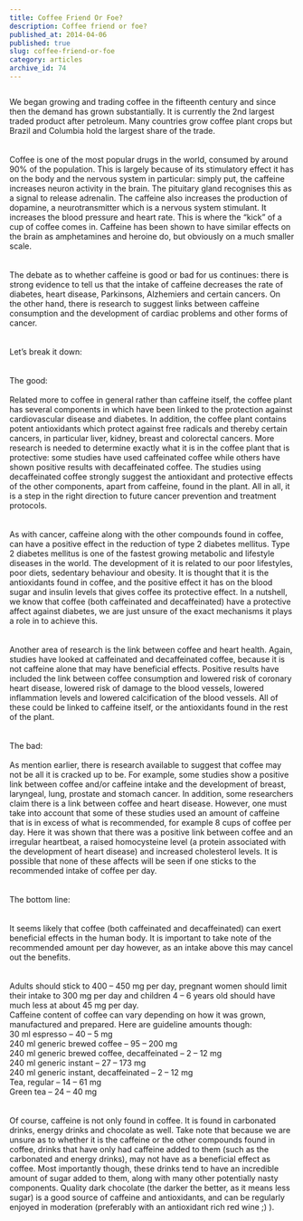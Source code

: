 ```yaml
---
title: Coffee Friend Or Foe?
description: Coffee friend or foe?
published_at: 2014-04-06
published: true
slug: coffee-friend-or-foe
category: articles
archive_id: 74
---
```


<div><img src="/assets/images/articles/COFFEE_1.jpg" alt=""><p class="caption"></p>We began growing and trading coffee in the fifteenth century and since then the demand has grown substantially. It is currently the 2nd largest traded product after petroleum. Many countries grow coffee plant crops but Brazil and Columbia hold the largest share of the trade. <br><br><br>
Coffee is one of the most popular drugs in the world, consumed by around 90% of the population. This is largely because of its stimulatory effect it has on the body and the nervous system in particular:  simply put, the caffeine increases neuron activity in the brain. The pituitary gland recognises this as a signal to release adrenalin. The caffeine also increases the production of dopamine, a neurotransmitter which is a nervous system stimulant. It increases the blood pressure and heart rate. This is where the “kick” of a cup of coffee comes in. Caffeine has been shown to have similar effects on the brain as amphetamines and heroine do, but obviously on a much smaller scale.<br><br><br>
The debate as to whether caffeine is good or bad for us continues: there is strong evidence to tell us that the intake of caffeine decreases the rate of diabetes, heart disease, Parkinsons, Alzhemiers and certain cancers. On the other hand, there is research to suggest links between caffeine consumption and the development of cardiac problems and other forms of cancer.  <br><br><br>
Let’s break it down:<br><br><br>
The good:<br><br>
Related more to coffee in general rather than caffeine itself, the coffee plant has several components in which have been linked to the protection against cardiovascular disease and diabetes. In addition, the coffee plant contains potent antioxidants which protect against free radicals and thereby certain cancers, in particular liver, kidney, breast and colorectal cancers. More research is needed to determine exactly what it is in the coffee plant that is protective: some studies have used caffeinated coffee while others have shown positive results with decaffeinated coffee. The studies using decaffeinated coffee strongly suggest the antioxidant and protective effects of the other components, apart from caffeine, found in the plant. All in all, it is a step in the right direction to future cancer prevention and treatment protocols.<br><br><br>
As with cancer, caffeine along with the other compounds found in coffee, can have a positive effect in the reduction of type 2 diabetes mellitus. Type 2 diabetes mellitus is one of the fastest growing metabolic and lifestyle diseases in the world. The development of it is related to our poor lifestyles, poor diets, sedentary behaviour and obesity. It is thought that it is the antioxidants found in coffee, and the positive effect it has on the blood sugar and insulin levels that gives coffee its protective effect.  In a nutshell, we know that coffee (both caffeinated and decaffeinated) have a protective affect against diabetes, we are just unsure of the exact mechanisms it plays a role in to achieve this. <br><br><br>
Another area of research is the link between coffee and heart health. Again, studies have looked at caffeinated and decaffeinated coffee, because it is not caffeine alone that may have beneficial effects.  Positive results have included the link between coffee consumption and lowered risk of coronary heart disease, lowered risk of damage to the blood vessels, lowered inflammation levels and lowered calcification of the blood vessels.  All of these could be linked to caffeine itself, or the antioxidants found in the rest of the plant.<br><br><br>
The bad:<br><br>
As mention earlier, there is research available to suggest that coffee may not be all it is cracked up to be.  For example, some studies show a positive link between coffee and/or caffeine intake and the development of breast, laryngeal, lung, prostate and stomach cancer. In addition, some researchers claim there is a link between coffee and heart disease. However, one must take into account that some of these studies used an amount of caffeine that is in excess of what is recommended, for example 8 cups of coffee per day. Here it was shown that there was a positive link between coffee and an irregular heartbeat, a raised homocysteine level (a protein associated with the development of heart disease) and increased cholesterol levels.  It is possible that none of these affects will be seen if one sticks to the recommended intake of coffee per day.<br><br><br>
The bottom line:<br><br><br>
It seems likely that coffee (both caffeinated and decaffeinated) can exert beneficial effects in the human body.  It is important to take note of the recommended amount per day however, as an intake above this may cancel out the benefits. <br><br><br>
Adults should stick to 400 – 450 mg per day, pregnant women should limit their intake to 300 mg per day and children 4 – 6 years old should have much less at about 45 mg per day.<br>
Caffeine content of coffee can vary depending on how it was grown, manufactured and prepared. Here are guideline amounts though:<br>
30 ml espresso – 40 – 5 mg<br>
240 ml generic brewed coffee – 95 – 200 mg<br>
240 ml generic brewed coffee, decaffeinated – 2 – 12 mg<br>
240 ml generic instant – 27 – 173 mg<br>
240 ml generic instant, decaffeinated – 2 – 12 mg<br>
Tea, regular – 14 – 61 mg<br>
Green tea – 24 – 40 mg<br><br><br>
Of course, caffeine is not only found in coffee. It is found in carbonated drinks, energy drinks and chocolate as well.  Take note that because we are unsure as to whether it is the caffeine or the other compounds found in coffee, drinks that have only had caffeine added to them (such as the carbonated and energy drinks), may not have as a beneficial effect as coffee. Most importantly though, these drinks tend to have an incredible amount of sugar added to them, along with many other potentially nasty components. Quality dark chocolate (the darker the better, as it means less sugar) is a good source of caffeine and antioxidants, and can be regularly enjoyed in moderation (preferably with an antioxidant rich red wine ;) ).</div>

